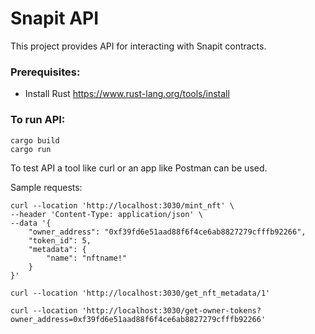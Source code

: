 # Snapit API

This project provides API for interacting with Snapit contracts.

### Prerequisites:

- Install Rust https://www.rust-lang.org/tools/install

### To run API:

```
cargo build
cargo run
```

To test API a tool like curl or an app like Postman can be used.

Sample requests:

```
curl --location 'http://localhost:3030/mint_nft' \
--header 'Content-Type: application/json' \
--data '{
    "owner_address": "0xf39fd6e51aad88f6f4ce6ab8827279cfffb92266",
    "token_id": 5,
    "metadata": {
        "name": "nftname!"
    }
}'
```

```
curl --location 'http://localhost:3030/get_nft_metadata/1'
```

```
curl --location 'http://localhost:3030/get-owner-tokens?owner_address=0xf39fd6e51aad88f6f4ce6ab8827279cfffb92266'
```
